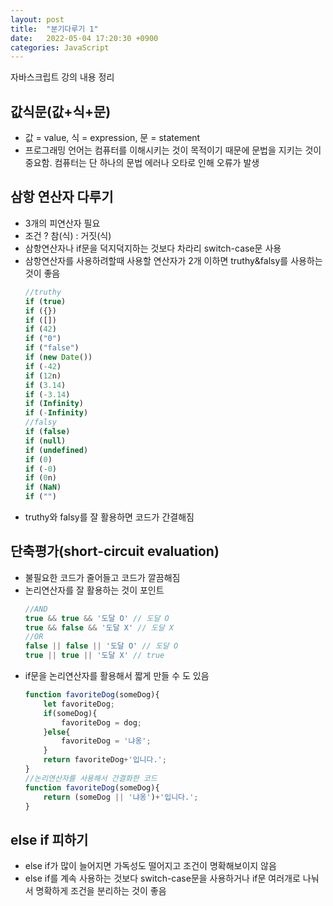```yaml
---
layout: post
title:  "분기다루기 1"
date:   2022-05-04 17:20:30 +0900
categories: JavaScript
---
```


자바스크립트 강의 내용 정리

## 값식문(값+식+문)
- 값 = value, 식 = expression, 문 = statement
- 프로그래밍 언어는 컴퓨터를 이해시키는 것이 목적이기 때문에 문법을 지키는 것이 중요함. 컴퓨터는 단 하나의 문법 에러나 오타로 인해 오류가 발생
  
## 삼항 연산자 다루기
- 3개의 피연산자 필요
- 조건 ? 참(식) : 거짓(식)
- 삼항연산자나 if문을 덕지덕지하는 것보다 차라리 switch-case문 사용
- 삼항연산자를 사용하려할때 사용할 연산자가 2개 이하면 truthy&falsy를 사용하는 것이 좋음
    ```js
    //truthy
    if (true)
    if ({})
    if ([])
    if (42)
    if ("0")
    if ("false")
    if (new Date())
    if (-42)
    if (12n)
    if (3.14)
    if (-3.14)
    if (Infinity)
    if (-Infinity)
    //falsy
    if (false)
    if (null)
    if (undefined)
    if (0)
    if (-0)
    if (0n)
    if (NaN)
    if ("")
    ```
- truthy와 falsy를 잘 활용하면 코드가 간결해짐

## 단축평가(short-circuit evaluation)
- 불필요한 코드가 줄어들고 코드가 깔끔해짐
- 논리연산자를 잘 활용하는 것이 포인트
  ```js
  //AND
  true && true && '도달 O' // 도달 O
  true && false && '도달 X' // 도달 X
  //OR
  false || false || '도달 O' // 도달 O
  true || true || '도달 X' // true
  ```
- if문을 논리연산자를 활용해서 짧게 만들 수 도 있음
  ```js
  function favoriteDog(someDog){
      let favoriteDog;
      if(someDog){
          favoriteDog = dog;
      }else{
          favoriteDog = '냐옹';
      }
      return favoriteDog+'입니다.';
  }
  //논리연산자를 사용해서 간결화한 코드
  function favoriteDog(someDog){
      return (someDog || '냐옹')+'입니다.';
  }
  ```

## else if 피하기
- else if가 많이 늘어지면 가독성도 떨어지고 조건이 명확해보이지 않음
- else if를 계속 사용하는 것보다 switch-case문을 사용하거나 if문 여러개로 나눠서 명확하게 조건을 분리하는 것이 좋음